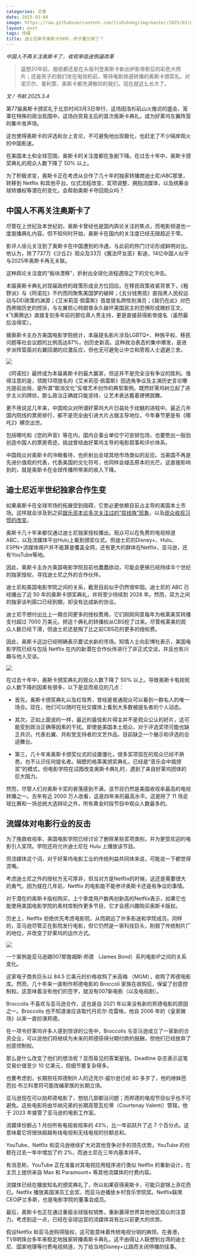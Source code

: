 ```yaml
---
categories: 文章
date: 2025-03-04
image: https://raw.githubusercontent.com/lishuhang/img/master/2025/03/04/01.jpg
layout: post
tags: 传媒
title: 迪士尼牵手奥斯卡50年，终于要分家了？
---
```


*中国人不再关注奥斯卡了，收视率低迷倒逼改革*

> 遥想20年前，报纸都还是在头版刊登奥斯卡新出炉影帝影后的彩色大照片；还是孩子的我们坐在电视机前，等待电影频道转播的奥斯卡颁奖礼。对诺贝尔、普利策、奥斯卡都充满敬仰的我们，现在就这么长大了。  

*文 / 书航 2025.3.4*  

第77届奥斯卡颁奖礼于北京时间3月3日举行，这场因洛杉矶山火推迟的盛会，笼罩在特殊的政治氛围中。这场白宫易主后的首次奥斯卡典礼，成为好莱坞左翼阵营的集中发声场。  

这也使得奥斯卡的评选和台上言论，不可避免地出现极化，也赶走了不少隔岸观火的中国影迷。  

在美国本土和全球范围，奥斯卡的关注度都在急剧下降。在过去十年中，奥斯卡颁奖典礼的观众人数下降了 50% 以上。  

为了积极求变，奥斯卡正在考虑从合作了几十年的独家转播商迪士尼/ABC那里，转移到 Netflix 和其他平台。仪式流程改变、奖项调整、拥抱流媒体，以及统筹全球转播权等潜在的变化，会帮助奥斯卡夺回观众吗？  

## 中国人不再关注奥斯卡了

尽管在上世纪及本世纪初，奥斯卡曾经也是国内舆论关注的焦点，而电影频道也一度直播典礼内容。但不知何时开始，奥斯卡在国内的关注度已经无限趋近于零。  

影评人徐元关注到了奥斯卡在中国遭到的冷遇，与此前的热门讨论形成鲜明对比。他认为，除了737万《沙丘2》观众及33万《魔法坏女巫》影迷，14亿中国人似乎与2025年奥斯卡再无关联。  

这种舆论关注度的“板块漂移”，折射出全球化进程遇阻之下的文化冲击。  

本届奥斯卡典礼对现届政府的政策形成全方位回应。在移民政策收紧背景下，《粗野派》与《阿诺拉》不约而同聚焦美国梦的破碎；《五分钱男孩》直指黑人民权运动与DEI政策的渊源；《艾米莉亚·佩雷斯》首度提名跨性别演员；《我仍在此》对巴西黑暗历史的控诉，与左翼担心特朗普永久破坏美国民主的恐惧形成微妙互文。《飞黄腾达》直接复刻多年前的那位真人秀主持，更是直接获得影帝提名（虽然最后没得奖）。  

据奥斯卡主办方美国电影学院统计，本届提名影片涉及LGBTQ+、种族平权、移民问题等社会议题的比例高达87%，创历史新高。这种政治表态的集中爆发，是进步派阵营面对右翼回潮的应激反应，但也无可避免让中立和旁观人士退避三舍。  

![](https://raw.githubusercontent.com/lishuhang/img/master/2025/03/04/02.png)

《阿诺拉》最终成为本届奥斯卡的最大赢家，但这并不是完全没有争议的胜利。值得注意的是，领跑13项提名的《艾米莉亚·佩雷斯》因选角争议及主演历史言论曝光提前出局，是所谓“取消文化”反噬艺术创作的典型案例。既然好莱坞树立起了进步主义的牌坊，那么政治正确就只能坚持，让艺术表达戴着镣铐跳舞。  

更不用说这几年来，中国观众对所谓好莱坞大片日益处于祛魅的进程中。最近几年国内院线的票房排行，都不是完全由引进大片占据主导地位，今年春节更是有《哪吒2》横空出世。  

包括哪吒和《您的声音》等在内，国内企事业单位宁可安排包场，也要憋出一股劲创造中国人的票房奇迹，挑战曾经由好莱坞主导的电影叙事和评价体系。  

中国观众对奥斯卡的冷眼看待，也折射出全球其他市场类似的反应。当美国不再是先进价值观的代表，代表美国的文化符号，也同样会褪去原本的光芒。这直接影响到的，就是奥斯卡在全球传播所带来的收入下降。  

## 迪士尼近半世纪独家合作生变

如果奥斯卡在全球市场的拓展受到阻碍，它势必更依赖目前占主导的美国本土市场。这样就会涉及到之前[娱乐资本论多次关注过的“拔线族”现象](https://mp.weixin.qq.com/s?__biz=Mzg5ODkwOTM2NA==&mid=2247657107&idx=2&sn=c3bcc593ae928a719533ea9a7d48bf7c&scene=21#wechat_redirect)，以及[观众收视习惯的改变](https://mp.weixin.qq.com/s?__biz=Mzg5ODkwOTM2NA==&mid=2247665272&idx=2&sn=0b41f8198dbd0b1253510b69c5d108cd&scene=21#wechat_redirect)。  

奥斯卡几十年来都仅通过迪士尼独家授权播出。观众可以在免费的电视频道ABC，以及流媒体平台Hulu上看到颁奖仪式。但迪士尼的Disney+、Hulu、ESPN+流媒体用户并不能算是覆盖全网，还有更大的群体在Netflix，亚马逊，还有YouTube等地。  

因此，奥斯卡主办方美国电影学院目前也蠢蠢欲动，可能会更换已经持续半个世纪的独家授权，寻找迪士尼之外的合作伙伴。  

迪士尼和美国电影学院之间的关系，截至目前似乎仍然很牢固。迪士尼的 ABC 已经播出了近 50 年的奥斯卡颁奖典礼，并将至少持续到 2028 年。然而，双方之间的独家谈判窗口已经到期，却没有达成新的协议。  

迪士尼不想付出比上一期合同更多的授权费用，它们刚刚同意每年为格莱美奖转播支付超过 7000 万美元，把这个典礼的转播权从CBS挖了过来。尽管格莱美的观众人数已经下滑，但迪士尼还是掏了比之前CBS花的更多的授权费。  

因此，奥斯卡这边已经明确表示要试水新的市场。知情人士向彭博社表示，美国电影学院已经与包括 Netflix 在内的新潜在合作伙伴进行了非正式交谈，并且也有兴趣与他人交谈。  

![](https://raw.githubusercontent.com/lishuhang/img/master/2025/03/04/03.png)

在过去十年中，奥斯卡颁奖典礼的观众人数下降了 50% 以上。导致奥斯卡电视观众人数下降的因素有很多，以下是显而易见的几点：  

- 首先，奥斯卡颁奖典礼以及红毯秀，曾经是普通观众可以看到一群名人的唯一场合。现在，他们可以随时在社交媒体上看到大多数被提名者的个人动态。  

- 其次，正如上面说的一样，最近的最佳影片得主并不是观众公认的好片，这可能受到政治正确等因素的干扰。即使是美国本土观众，对于评选奖项可能也缺乏共识。代表右翼、共和党支持者的文艺作品，目前缺乏一个展示和评选的合适舞台。  

- 第三，几十年来奥斯卡颁奖仪式的设置僵化，很多奖项现在的观众已经不熟悉，也不认识任何提名者。隔壁的格莱美颁奖典礼，已经是“音乐会中插颁奖”的模式，但电影学院在试图改变奥斯卡典礼时，遇到了来自好莱坞团体的巨大阻力。  


然而，尽管人们对奥斯卡奖的衰落感到不满，该节目仍然是美国收视率最高的电视转播之一。去年有近 2000 万人收看，这是四年来的最高水平。这是除了 11 场足球比赛和一场总统大选辩论之外，所有黄金时段节目中观众人数最多的。  

## 流媒体对电影行业的反击

为了挽救收视率，美国电影学院已经讨论了删除某些奖项类别，并为更受欢迎的电影引入奖项。学院还将允许迪士尼在 Hulu 上播放该节目。  

但流媒体这个词，对于好莱坞电影工业的传统利益共同体来说，可能说一下都觉得烫嘴。  

考虑迪士尼之外的授权方无可厚非，但当对方是Netflix的时候，这还是需要很大的勇气。因为就在几年前，Netflix 的电影能不能参评奥斯卡还是有争议的事情。  

对于潜在的奥斯卡版权购买，上个季度用户数再创新高的Netflix表示，如果它也能使用美国电影学院的素材库制作更多节目，它才会感兴趣购买奥斯卡版权。  

历史上，Netflix 拒绝优先考虑电影院，从而疏远了许多影迷和学院成员。同样的，亚马逊尽管正在影院发行电影，但它仍然是一家科技巨头，削弱了传统制片厂的地位，并改变了好莱坞的运作方式。  

![](https://raw.githubusercontent.com/lishuhang/img/master/2025/03/04/04.jpg)

一个案例是亚马逊跟007即詹姆斯·邦德 （James Bond）系列电影IP之间的关系变化。  

这家电子商务巨头以 84.5 亿美元的价格收购了米高梅 （MGM），收购了邦德电影库。然而，几十年来一直制作邦德电影的 Broccoli 家族在收购后，保留了创意控制权。这意味着没有他们的签字，就没有007新电影（以及电视剧）。  

Broccolis 不喜欢与亚马逊合作，这也是自 2021 年以来没有新的邦德电影的原因之一。Broccolis 也不知道谁应该取代丹尼尔·克雷格，他自 2006 年的《皇家赌场》以来一直扮演邦德。  

在一项令好莱坞许多人感到惊讶的公告中，Broccolis 与亚马逊成立了一家新的合资企业，可以说他们将继续为未来的邦德获得分期付款的报酬，但他们已经放弃了创意控制权。  

那么是什么改变了他们的想法呢？显而易见的答案是钱。Deadline 杂志表示这笔交易价值至少 10 亿美元，但细节要复杂得多。  

也要考虑到，长期担任邦德制片人的迈克尔·威尔逊已经 80 多岁了，他的继妹芭芭拉·布兰科里将可能改编家族的长期立场。  

亚马逊现在可以拍邦德电影了，想拍几部都没问题；而邦德的电视节目似乎也不可避免。这些电影将由华纳兄弟的长期高管瓦伦蒂（Courtenay Valenti）管辖，他于 2023 年接管了亚马逊的电影工作室。  

流媒体份额占 1 月份所有电视收视率的 43%，比一年前跃升了近 7 个百分点。这意味着它将很快超越有线电视和无线电视的份额总和。  

YouTube、Netflix 和亚马逊继续扩大对其他竞争对手的领先优势。YouTube 的份额在过去一年中增加了约 2%，而迪士尼在三年内基本持平。  

有消息称，YouTube 正在准备对其电视应用程序进行类似 Netflix 的重新设计，在主页上提供来自 Max 和 Paramount+ 等其他流媒体的付费内容。  

流媒体已经在播放知名的颁奖典礼了，所以如果获得奥斯卡，可能只是锦上添花而已。Netflix 播放美国演员工会奖，而亚马逊播放乡村音乐学院奖。Netflix联席CEO萨兰多斯，也是电影学院的董事会成员。  

最后，奥斯卡也正在通过重振全球版权销售，重新赢得世界其他地区观众的注意力。考虑到这一点，已经在全球运营的流媒体具有比以前更大的优势。  

假设Netflix 和亚马逊购得版权，这可能意味着传统电视分销的麻烦。在香港，TVB明珠台多年来稳定地独家转播奥斯卡典礼，这不由得让人联想到台湾的迪士尼、国家地理等付费电视频道，为了给当地Disney+让路而关闭停播的往事。